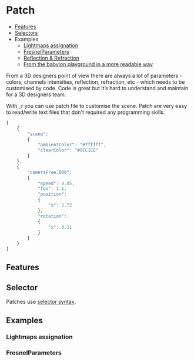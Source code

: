 # Patch

* [Features](#features)
* [Selectors](#selector)
* Examples
    * [Lightmaps assignation](#example-lightmaps)
    * [FresnelParameters](#)
    * [Reflection & Refraction](#)
    * [From the babylon playground in a more readable way](#)
    

From a 3D designers point of view there are always a lot of parameters - colors, channels intensities, reflection, refraction, etc - which needs to be customised by code. 
Code is great but it’s hard to understand and maintain for a 3D designers team.

With _r you can use patch file to customise the scene. Patch are very easy to read/write text files that don't required any programming skills.

```javascript
[
    {
        "scene":
        {
            "ambientColor": "#ffffff",
            "clearColor": "#9CC1CE"
        }
    },
    {
        "cameraFree.000":
        {
            "speed": 0.05,
            "fov": 1.1,
            "position":
            {
                "x": 2.72
            },
            "rotation":
            {
                "x": 0.11
            }
        }
    }
]
```

## Features


## Selector
Patches use [selector syntax](selector.md).

## Examples 

### Lightmaps assignation

### FresnelParameters
